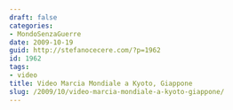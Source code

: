```yaml
---
draft: false
categories:
- MondoSenzaGuerre
date: 2009-10-19
guid: http://stefanocecere.com/?p=1962
id: 1962
tags:
- video
title: Video Marcia Mondiale a Kyoto, Giappone
slug: /2009/10/video-marcia-mondiale-a-kyoto-giappone/
---
```


